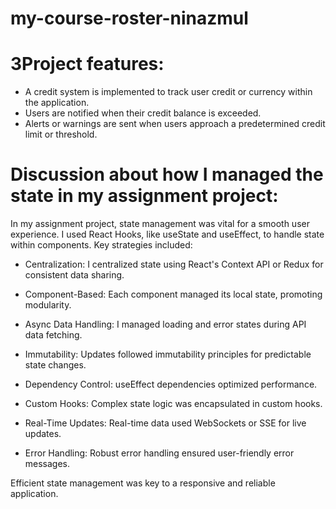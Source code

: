 # my-course-roster-ninazmul

# 3Project features:

* A credit system is implemented to track user credit or currency within the application.
* Users are notified when their credit balance is exceeded.
* Alerts or warnings are sent when users approach a predetermined credit limit or threshold.

# Discussion about how I managed the state in my assignment project:

In my assignment project, state management was vital for a smooth user experience. I used React Hooks, like useState and useEffect, to handle state within components. Key strategies included:

* Centralization: I centralized state using React's Context API or Redux for consistent data sharing.

* Component-Based: Each component managed its local state, promoting modularity.

* Async Data Handling: I managed loading and error states during API data fetching.

* Immutability: Updates followed immutability principles for predictable state changes.

* Dependency Control: useEffect dependencies optimized performance.

* Custom Hooks: Complex state logic was encapsulated in custom hooks.

* Real-Time Updates: Real-time data used WebSockets or SSE for live updates.

* Error Handling: Robust error handling ensured user-friendly error messages.

Efficient state management was key to a responsive and reliable application.
